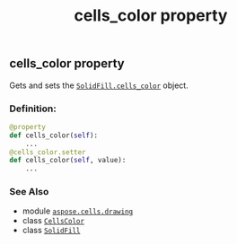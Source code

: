 ﻿---
title: cells_color property
second_title: Aspose.Cells for Python via .NET API References
description: 
type: docs
weight: 30
url: /aspose.cells.drawing/solidfill/cells_color/
is_root: false
---

## cells_color property


Gets and sets the [`SolidFill.cells_color`](/cells/python-net/aspose.cells.drawing/solidfill#cells_color) object.
### Definition:
```python
@property
def cells_color(self):
    ...
@cells_color.setter
def cells_color(self, value):
    ...
```

### See Also
* module [`aspose.cells.drawing`](../../)
* class [`CellsColor`](/cells/python-net/aspose.cells/cellscolor)
* class [`SolidFill`](/cells/python-net/aspose.cells.drawing/solidfill)
